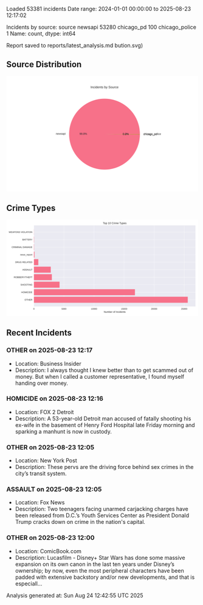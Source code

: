 
Loaded 53381 incidents
Date range: 2024-01-01 00:00:00 to 2025-08-23 12:17:02

Incidents by source:
source
newsapi           53280
chicago_pd          100
chicago_police        1
Name: count, dtype: int64

Report saved to reports/latest_analysis.md
bution.svg)

## Source Distribution
![Source Distribution](images/source_distribution.svg)

## Crime Types
![Crime Types](images/crime_types.svg)

## Recent Incidents

### OTHER on 2025-08-23 12:17
- Location: Business Insider
- Description: I always thought I knew better than to get scammed out of money. But when I called a customer representative, I found myself handing over money.


### HOMICIDE on 2025-08-23 12:16
- Location: FOX 2 Detroit
- Description: A 53-year-old Detroit man accused of fatally shooting his ex-wife in the basement of Henry Ford Hospital late Friday morning and sparking a manhunt is now in custody.


### OTHER on 2025-08-23 12:05
- Location: New York Post
- Description: These pervs are the driving force behind sex crimes in the city’s transit system.


### ASSAULT on 2025-08-23 12:05
- Location: Fox News
- Description: Two teenagers facing unarmed carjacking charges have been released from D.C.’s Youth Services Center as President Donald Trump cracks down on crime in the nation's capital.


### OTHER on 2025-08-23 12:00
- Location: ComicBook.com
- Description: Lucasfilm - Disney+
Star Wars has done some massive expansion on its own canon in the last ten years under Disney’s ownership; by now, even the most peripheral characters have been padded with extensive backstory and/or new developments, and that is especiall…

Analysis generated at: Sun Aug 24 12:42:55 UTC 2025
